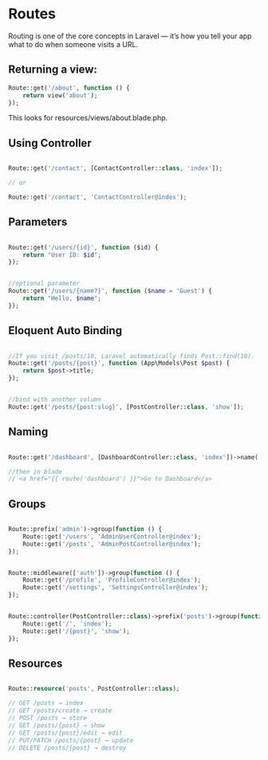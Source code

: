 # Routes


Routing is one of the core concepts in Laravel — it’s how you tell your app what to do when someone visits a URL.


## Returning a view:

```php
Route::get('/about', function () {
    return view('about');
});
```

This looks for resources/views/about.blade.php.

## Using Controller

```php

Route::get('/contact', [ContactController::class, 'index']);

// or

Route::get('/contact', 'ContactController@index');
```

## Parameters

```php

Route::get('/users/{id}', function ($id) {
    return "User ID: $id";
});


//optional parameter
Route::get('/users/{name?}', function ($name = 'Guest') {
    return "Hello, $name";
});

```

## Eloquent Auto Binding

```php

//If you visit /posts/10, Laravel automatically finds Post::find(10).
Route::get('/posts/{post}', function (App\Models\Post $post) {
    return $post->title;
});


//bind with another column
Route::get('/posts/{post:slug}', [PostController::class, 'show']);

```


## Naming

```php

Route::get('/dashboard', [DashboardController::class, 'index'])->name('dashboard');

//then in blade
// <a href="{{ route('dashboard') }}">Go to Dashboard</a>
```

## Groups

```php

Route::prefix('admin')->group(function () {
    Route::get('/users', 'AdminUserController@index');
    Route::get('/posts', 'AdminPostController@index');
});


Route::middleware(['auth'])->group(function () {
    Route::get('/profile', 'ProfileController@index');
    Route::get('/settings', 'SettingsController@index');
});


Route::controller(PostController::class)->prefix('posts')->group(function () {
    Route::get('/', 'index');
    Route::get('/{post}', 'show');
});

```


## Resources

```php

Route::resource('posts', PostController::class);

// GET /posts → index
// GET /posts/create → create
// POST /posts → store
// GET /posts/{post} → show
// GET /posts/{post}/edit → edit
// PUT/PATCH /posts/{post} → update
// DELETE /posts/{post} → destroy

```